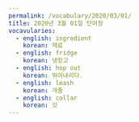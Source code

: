 ```yaml
---
permalink: /vocabulary/2020/03/01/
title: 2020년 3월 01일 단어장
vocavularies:
  - english: ingredient
    korean: 재료
  - english: fridge
    korean: 냉장고
  - english: hop out
    korean: 뛰어내리다.
  - english: leash
    korean: 개줄
  - english: collar
    korean: 깃
---
```

